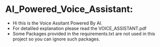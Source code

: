 # AI_Powered_Voice_Assistant: 
- Hi this is the Voice Assitant Powered By AI.
- For detaliled explanation please read the VOICE_ASSISTANT.pdf
- Some Packages provided in the requirements.txt are not used in this project so you can ignore such packages.
